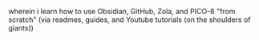 wherein i learn how to use Obsidian, GitHub, Zola, and PICO-8 "from scratch" (via readmes, guides, and Youtube tutorials (on the shoulders of giants))
